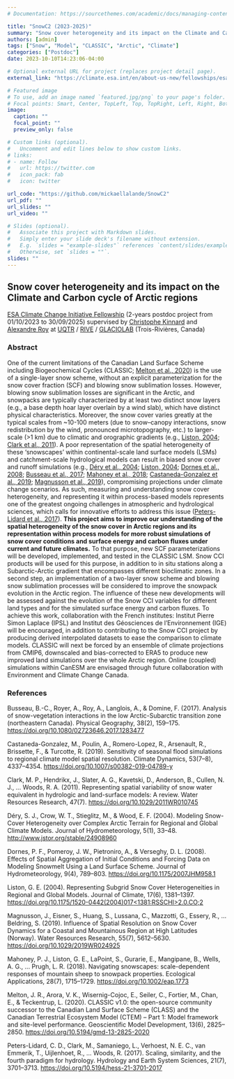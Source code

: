 ```yaml
---
# Documentation: https://sourcethemes.com/academic/docs/managing-content/

title: "SnowC2 (2023-2025)"
summary: "Snow cover heterogeneity and its impact on the Climate and Carbon cycle of Arctic regions"
authors: [admin]
tags: ["Snow", "Model", "CLASSIC", "Arctic", "Climate"]
categories: ["Postdoc"]
date: 2023-10-10T14:23:06-04:00

# Optional external URL for project (replaces project detail page).
external_link: "https://climate.esa.int/en/about-us-new/fellowships/esa-cci-research-fellowship-Mickael-Lalande/"

# Featured image
# To use, add an image named `featured.jpg/png` to your page's folder.
# Focal points: Smart, Center, TopLeft, Top, TopRight, Left, Right, BottomLeft, Bottom, BottomRight.
image:
  caption: ""
  focal_point: ""
  preview_only: false

# Custom links (optional).
#   Uncomment and edit lines below to show custom links.
# links:
# - name: Follow
#   url: https://twitter.com
#   icon_pack: fab
#   icon: twitter

url_code: "https://github.com/mickaellalande/SnowC2"
url_pdf: ""
url_slides: ""
url_video: ""

# Slides (optional).
#   Associate this project with Markdown slides.
#   Simply enter your slide deck's filename without extension.
#   E.g. `slides = "example-slides"` references `content/slides/example-slides.md`.
#   Otherwise, set `slides = ""`.
slides: ""
---
```


## Snow cover heterogeneity and its impact on the Climate and Carbon cycle of Arctic regions

[ESA Climate Change Initiative Fellowship](https://climate.esa.int/en/esa-climate/esa-cci/fellowships/) (2-years postdoc project from 01/10/2023 to 30/09/2025) supervised by [Christophe Kinnard](https://oraprdnt.uqtr.uquebec.ca/pls/public/gscw045a.afficher_detail_form_reponse?owa_no_site=5528&owa_bottin=&owa_no_fiche=3&owa_no_form_reponse=221924&owa_apercu=N&owa_imprimable=N&owa_brouillon=N&owa_fenetre_surgissante=N&owa_lettre=%25&owa_no_page=1) and [Alexandre Roy](https://oraprdnt.uqtr.uquebec.ca/pls/public/genw050r.page_perso?owa_no_personne=730015) at [UQTR](https://www.uqtr.ca/index.shtml) / [RIVE](https://oraprdnt.uqtr.uquebec.ca/pls/public/gscw031?owa_no_site=2137) / [GLACIOLAB](https://oraprdnt.uqtr.uquebec.ca/pls/public/gscw031?owa_no_site=5528) (Trois-Rivières, Canada)

### Abstract

One of the current limitations of the Canadian Land Surface Scheme including Biogeochemical Cycles (CLASSIC; [Melton et al., 2020](https://doi.org/10.5194/gmd-13-2825-2020)) is the use of a single-layer snow scheme, without an explicit parameterization for the snow cover fraction (SCF) and blowing snow sublimation losses. However, blowing snow sublimation losses are significant in the Arctic, and snowpacks are typically characterized by at least two distinct snow layers (e.g., a base depth hoar layer overlain by a wind slab), which have distinct physical characteristics. Moreover, the snow cover varies greatly at the typical scales from ~10-100 meters (due to snow–canopy interactions, snow redistribution by the wind, pronounced microtopography, etc.) to larger-scale (>1 km) due to climatic and orographic gradients (e.g., [Liston, 2004](https://doi.org/10.1175/1520-0442(2004)017<1381:RSSCHI>2.0.CO;2); [Clark et al., 2011](https://doi.org/10.1029/2011WR010745)). A poor representation of the spatial heterogeneity of these ‘snowscapes’ within continental-scale land surface models (LSMs) and catchment-scale hydrological models can result in biased snow cover and runoff simulations (e.g., [Déry et al., 2004](http://www.jstor.org/stable/24908960); [Liston, 2004](https://doi.org/10.1175/1520-0442(2004)017<1381:RSSCHI>2.0.CO;2); [Dornes et al., 2008](https://doi.org/10.1175/2007JHM958.1); [Busseau et al., 2017](https://doi.org/10.1080/02723646.2017.1283477); [Mahoney et al., 2018](https://doi.org/10.1002/eap.1773); [Castaneda-Gonzalez et al., 2019](https://doi.org/10.1007/s00382-019-04789-y); [Magnusson et al., 2019](https://doi.org/10.1029/2019WR024925)), compromising projections under climate change scenarios. As such, measuring and understanding snow cover heterogeneity, and representing it within process-based models represents one of the greatest ongoing challenges in atmospheric and hydrological sciences, which calls for innovative efforts to address this issue ([Peters-Lidard et al., 2017](https://doi.org/10.5194/hess-21-3701-2017)). **This project aims to improve our understanding of the spatial heterogeneity of the snow cover in Arctic regions and its representation within process models for more robust simulations of snow cover conditions and surface energy and carbon fluxes under current and future climates.** To that purpose, new SCF parameterizations will be developed, implemented, and tested in the CLASSIC LSM. Snow CCI products will be used for this purpose, in addition to in situ stations along a Subarctic-Arctic gradient that encompasses different bioclimatic zones. In a second step, an implementation of a two-layer snow scheme and blowing snow sublimation processes will be considered to improve the snowpack evolution in the Arctic region. The influence of these new developments will be assessed against the evolution of the Snow CCI variables for different land types and for the simulated surface energy and carbon fluxes. To achieve this work, collaboration with the French institutes: Institut Pierre Simon Laplace (IPSL) and Institut des Géosciences de l’Environnement (IGE) will be encouraged, in addition to contributing to the Snow CCI project by producing derived interpolated datasets to ease the comparison to climate models. CLASSIC will next be forced by an ensemble of climate projections from CMIP6, downscaled and bias-corrected to ERA5 to produce new improved land simulations over the whole Arctic region. Online (coupled) simulations within CanESM are envisaged through future collaboration with Environment and Climate Change Canada.

### References

Busseau, B.-C., Royer, A., Roy, A., Langlois, A., & Domine, F. (2017). Analysis of snow-vegetation interactions in the low Arctic-Subarctic transition zone (northeastern Canada). Physical Geography, 38(2), 159–175. https://doi.org/10.1080/02723646.2017.1283477

Castaneda-Gonzalez, M., Poulin, A., Romero-Lopez, R., Arsenault, R., Brissette, F., & Turcotte, R. (2019). Sensitivity of seasonal flood simulations to regional climate model spatial resolution. Climate Dynamics, 53(7–8), 4337–4354. https://doi.org/10.1007/s00382-019-04789-y

Clark, M. P., Hendrikx, J., Slater, A. G., Kavetski, D., Anderson, B., Cullen, N. J., ... Woods, R. A. (2011). Representing spatial variability of snow water equivalent in hydrologic and land-surface models: A review. Water Resources Research, 47(7). https://doi.org/10.1029/2011WR010745

Déry, S. J., Crow, W. T., Stieglitz, M., & Wood, E. F. (2004). Modeling Snow-Cover Heterogeneity over Complex Arctic Terrain for Regional and Global Climate Models. Journal of Hydrometeorology, 5(1), 33–48. http://www.jstor.org/stable/24908960

Dornes, P. F., Pomeroy, J. W., Pietroniro, A., & Verseghy, D. L. (2008). Effects of Spatial Aggregation of Initial Conditions and Forcing Data on Modeling Snowmelt Using a Land Surface Scheme. Journal of Hydrometeorology, 9(4), 789–803. https://doi.org/10.1175/2007JHM958.1

Liston, G. E. (2004). Representing Subgrid Snow Cover Heterogeneities in Regional and Global Models. Journal of Climate, 17(6), 1381–1397. [https://doi.org/10.1175/1520-0442(2004)017<1381:RSSCHI>2.0.CO;2](https://doi.org/10.1175/1520-0442(2004)017<1381:RSSCHI>2.0.CO;2)

Magnusson, J., Eisner, S., Huang, S., Lussana, C., Mazzotti, G., Essery, R., ... Beldring, S. (2019). Influence of Spatial Resolution on Snow Cover Dynamics for a Coastal and Mountainous Region at High Latitudes (Norway). Water Resources Research, 55(7), 5612–5630. https://doi.org/10.1029/2019WR024925

Mahoney, P. J., Liston, G. E., LaPoint, S., Gurarie, E., Mangipane, B., Wells, A. G., ... Prugh, L. R. (2018). Navigating snowscapes: scale-dependent responses of mountain sheep to snowpack properties. Ecological Applications, 28(7), 1715–1729. https://doi.org/10.1002/eap.1773

Melton, J. R., Arora, V. K., Wisernig-Cojoc, E., Seiler, C., Fortier, M., Chan, E., & Teckentrup, L. (2020). CLASSIC v1.0: the open-source community successor to the Canadian Land Surface Scheme (CLASS) and the Canadian Terrestrial Ecosystem Model (CTEM) – Part 1: Model framework and site-level performance. Geoscientific Model Development, 13(6), 2825–2850. https://doi.org/10.5194/gmd-13-2825-2020

Peters-Lidard, C. D., Clark, M., Samaniego, L., Verhoest, N. E. C., van Emmerik, T., Uijlenhoet, R., ... Woods, R. (2017). Scaling, similarity, and the fourth paradigm for hydrology. Hydrology and Earth System Sciences, 21(7), 3701–3713. https://doi.org/10.5194/hess-21-3701-2017